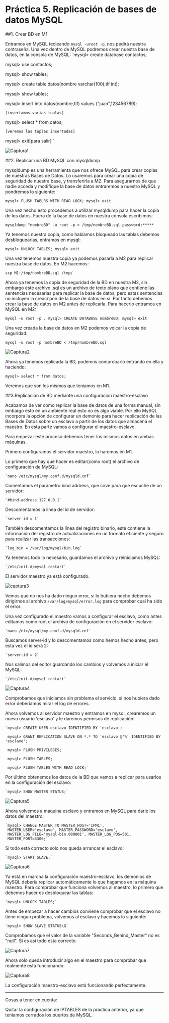 # Práctica 5. Replicación de bases de datos MySQL

##1. Crear BD en M1

Entramos en MySQL tecleando `mysql -uroot -p`, nos pedirá nuestra contraseña.
Una vez dentro de MySQL podremos crear nuestra base de datos, en la consola de MySQL:
`mysql> create database contactos;

 mysql> use contactos;

 mysql> show tables;

 mysql> create table datos(nombre varchar(100),tlf int);

 mysql> show tables;

 mysql> insert into datos(nombre,tlf) values ("juan",123456789);

	[insertamos varias tuplas]

 mysql> select * from datos;

	[veremos las tuplas insertadas]

 mysql> exit[para salir]
`

![Captura1](https://github.com/campoy94/SWAP/blob/master/Practicas/Practica5/img/Captura1.PNG)


##2. Replicar una BD MySQL con mysqldump

mysqldump es una herramienta que nos ofrece MySQL para crear copias de nuestras Bases de Datos. Lo usaremos para crear una
copia de seguridad de nuestra base, y transferirla a M2.
Para asegurarnos de que nadie acceda y modifique la base de datos entraremos a nuestro MySQL y pondremos lo siguiente:

`mysql> FLUSH TABLRS WITH READ LOCK;
 mysql> exit`

Una vez hecho esto procedemos a utilizar mysqldump para hacer la copia de los datos.
Fuera de la base de datos en nuestra consola escribimos:

`mysqldump "nombreBD" -u root -p > /tmp/nombreBD.sql
 password:*****`

Ya tenemos nuestra copia, como habíamos bloqueado las tablas debemos desbloquearlas, entramos en mysql:

`mysql> UNLOCK TABLES;
 mysql> exit`

Una vez tenemos nuestra copia ya podemos pasarla a M2 para replicar nuestra base de datos.
En M2 hacemos:

`scp M1:/tmp/nombreBD.sql /tmp/`

Ahora ya tenemos la copia de seguridad de la BD en nuestra M2, sin embargo este archivo .sql es un archivo de texto
plano que contiene las sentencias necesarias para replicar la base de datos, pero estas sentencias no incluyen la creaci´pon
de la base de datos en sí. Por tanto debemos crear la base de datos en M2 antes de replicarla.
Para hacerlo entramos en MySQL en M2:

`mysql -u root -p
 .
 mysql> CREATE DATABASE nombreBD;
 mysql> exit
`

Una vez creada la base de datos en M2 podemos volcar la copia de seguridad:

`mysql -u root -p nombreBD < /tmp/nombreBD.sql`

![Captura2](https://github.com/campoy94/SWAP/blob/master/Practicas/Practica5/img/Captura2.PNG)

Ahora ya tenemos replicada la BD, podemos comprobarlo entrando en ella y haciendo:

`mysql> select * from datos;`

Veremos que son los mismos que teniamos en M1.

##3.Replicación de BD mediante una configuración maestro-esclavo

Acabamos de ver como replicar la base de datos de una forma manual, sin embargo esto en un ambiente real esto no es
algo viable. Por ello MySQL incorpora la opción de configurar un demonio para hacer replicación de las Bases de Datos
sobre un esclavo a partir de los datos que almacena el maestro. En esta parte vamos a configurar el maestro-esclavo.

Para empezar este proceso debemos tener los mismos datos en ambas máquinas.

Primero configuramos el servidor maestro, lo haremos en M1.

Lo primero que hay que hacer es editar(como root) el archivo de configuración de MySQL:

	`nano /etc/mysql/my.conf.d/mysqld.cnf`

Comentamos el parámetro bind address, que sirve para que escuche de un servidor:

	`#bind-address 127.0.0.1`

Descomentamos la linea del id de servidor:

	`server-id = 1`

También descomentamos la línea del registro binario, este contiene la información del registro
de actualizaciones en un formato eficiente y seguro para realizar las transacciones:

	`log_bin = /var/log/mysql/bin.log`

Ya tenemos todo lo necesario, guardamos el archivo y reiniciamos MySQL:

	`/etc/init.d/mysql restart`

El servidor maestro ya está configurado.

![captura3](https://github.com/campoy94/SWAP/blob/master/Practicas/Practica5/img/Captura3.PNG)

Vemos que no nos ha dado ningun error, si lo hubiera hecho debemos dirigirnos al archivo
`/var/log/mysql/error.log` para comprobar cual ha sido el error.

Una vez configurado el maestro vamos a configurar el esclavo, como antes editamos como root el archivo
de configuración en el servidor esclavo:

	`nano /etc/mysql/my.conf.d/mysqld.cnf`

Buscamos server-id y lo descomentamos como hemos hecho antes, pero esta vez el id será 2:

	`server-id = 2`

Nos salimos del editor guardando los cambios y volvemos a iniciar el MySQL:

	`/etc/init.d/mysql restart`


![Captura4](https://github.com/campoy94/SWAP/blob/master/Practicas/Practica5/img/Captura4.PNG)

Comprobamos que iniciamos sin problema el servicio, si nos hubiera dado error deberiamos mirar el log
de errores.

Ahora volvemos al servidor maestro y entramos en mysql, crearemos un nuevo usuario 'esclavo' y le daremos permisos
de replicación:

	`mysql> CREATE USER esclavo IDENTIFIED BY 'esclavo';

	 mysql> GRANT REPLICATION SLAVE ON *.* TO 'esclavo'@'%' IDENTIFIED BY 'esclavo';

	 mysql> FLUSH PRIVILEGES;

	 mysql> FLUSH TABLES;

	 mysql> FLUSH TABLES WITH READ LOCK;`

Por último obtenemos los datos de la BD que vamos a replicar para usarlos en la configuración del esclavo:

	`mysql> SHOW MASTER STATUS;`

![Captura5](https://github.com/campoy94/SWAP/blob/master/Practicas/Practica5/img/Captura5.PNG)

Ahora volvemos a máquina esclavo y entramos en MySQL para darle los datos del maestro:

	`mysql> CHANGE MASTER TO MASTER_HOST='IPM1',
	 MASTER_USER='esclavo', MASTER_PASSWORD='esclavo',
 	 MASTER_LOG_FILE='mysql-bin.000001', MASTER_LOG_POS=501,
	 MASTER_PORT=3306;`

Si todo está correcto solo nos queda arrancar el esclavo:

	`mysql> START SLAVE;`

![Captura6](https://github.com/campoy94/SWAP/blob/master/Practicas/Practica5/img/Captura6.PNG)

Ya está en marcha la configuración maestro-esclavo, los demonios de MySQL debería replicar automáticamente
lo que hagamos en la máquina maestro.
Para comprobar que funciona volvemos al maestro, lo primero que debemos hacer es desbloquear las tablas:

	`mysql> UNLOCK TABLES;`

Antes de empezar a hacer cambios conviene comprobar que el esclavo no tiene ningun problema, volvemos al 
esclavo y hacemos lo siguiente:

	`mysql> SHOW SLAVE STATUS\G`

Comprobamos que el valor de la variable "Seconds_Behind_Master" no es "null". Si es así todo esta correcto.

![Captura7](https://github.com/campoy94/SWAP/blob/master/Practicas/Practica5/img/Captura7.PNG)

Ahora solo queda introducir algo en el maestro para comprobar que realmente está funcionando:

![Captura8](https://github.com/campoy94/SWAP/blob/master/Practicas/Practica5/img/Captura8.PNG)

La configuración maestro-esclavo está funcionando perfectamente.


-----------------------------------------------------------------------------------------------------------------
Cosas a tener en cuenta:

Quitar la configuración de IPTABLES de la práctica anterior, ya que teniamos cerrados los puertos de MySQL.